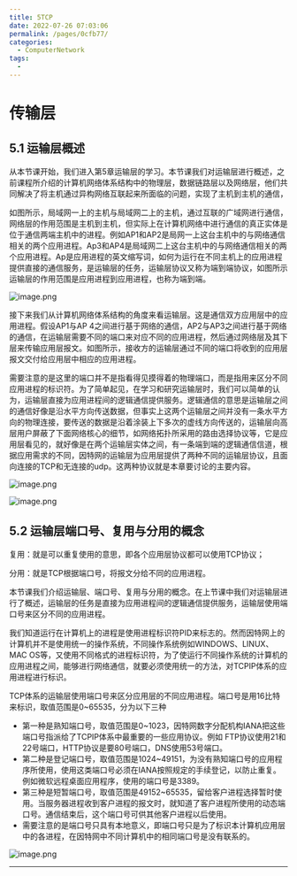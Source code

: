 ```yaml
---
title: 5TCP
date: 2022-07-26 07:03:06
permalink: /pages/0cfb77/
categories:
  - ComputerNetwork
tags:
  - 
---
```

# 传输层

## 5.1 运输层概述

从本节课开始，我们进入第5章运输层的学习。本节课我们对运输层进行概述，之前课程所介绍的计算机网络体系结构中的物理层，数据链路层以及网络层，他们共同解决了将主机通过异构网络互联起来所面临的问题，实现了主机到主机的通信，

如图所示，局域网一上的主机与局域网二上的主机，通过互联的广域网进行通信，网络层的作用范围是主机到主机，但实际上在计算机网络中进行通信的真正实体是位于通信两端主机中的进程。例如AP1和AP2是局网一上这台主机中的与网络通信相关的两个应用进程。Ap3和AP4是局域网二上这台主机中的与网络通信相关的两个应用进程。Ap是应用进程的英文缩写词，如何为运行在不同主机上的应用进程提供直接的通信服务，是运输层的任务，运输层协议又称为端到端协议，如图所示运输层的作用范围是应用进程到应用进程，也称为端到端。


![image.png](assets/image-20211218223749-aq6rmjn.png)




接下来我们从计算机网络体系结构的角度来看运输层。这是通信双方应用层中的应用进程。假设AP1与AP 4之间进行基于网络的通信，AP2与AP3之间进行基于网络的通信，在运输层需要不同的端口来对应不同的应用进程，然后通过网络层及其下层来传输应用层报文。如图所示，接收方的运输层通过不同的端口将收到的应用层报文交付给应用层中相应的应用进程。

需要注意的是这里的端口并不是指看得见摸得着的物理端口，而是指用来区分不同应用进程的标识符。为了简单起见，在学习和研究运输层时，我们可以简单的认为，运输层直接为应用进程间的逻辑通信提供服务。逻辑通信的意思是运输层之间的通信好像是沿水平方向传送数据，但事实上这两个运输层之间并没有一条水平方向的物理连接，要传送的数据是沿着涂装上下多次的虚线方向传送的，运输层向高层用户屏蔽了下面网络核心的细节，如网络拓扑所采用的路由选择协议等，它是应用层看见的，就好像是在两个运输层实体之间，有一条端到端的逻辑通信信道，根据应用需求的不同，因特网的运输层为应用层提供了两种不同的运输层协议，且面向连接的TCP和无连接的udp。这两种协议就是本章要讨论的主要内容。


![image.png](assets/image-20211218223916-srmbbmo.png)




![image.png](assets/image-20211218223953-7xc6xu0.png)



## 5.2 运输层端口号、复用与分用的概念

复用：就是可以重复使用的意思，即各个应用层协议都可以使用TCP协议；

分用：就是TCP根据端口号，将报文分给不同的应用进程。


本节课我们介绍运输层、端口号、复用与分用的概念。在上节课中我们对运输层进行了概述，运输层的任务是直接为应用进程间的逻辑通信提供服务，运输层使用端口号来区分不同的应用进程。

我们知道运行在计算机上的进程是使用进程标识符PID来标志的。然而因特网上的计算机并不是使用统一的操作系统，不同操作系统例如WINDOWS、LINUX、MAC OS等，又使用不同格式的进程标识符，为了使运行不同操作系统的计算机的应用进程之间，能够进行网络通信，就要必须使用统一的方法，对TCPIP体系的应用进程进行标识。

TCP体系的运输层使用端口号来区分应用层的不同应用进程。端口号是用16比特来标识，取值范围是0\~65535，分为以下三种

* 第一种是熟知端口号，取值范围是0\~1023，因特网数字分配机构IANA把这些端口号指派给了TCPIP体系中最重要的一些应用协议。例如 FTP协议使用21和22号端口，HTTP协议是要80号端口，DNS使用53号端口。
* 第二种是登记端口号，取值范围是1024\~49151，为没有熟知端口号的应用程序所使用，使用这类端口号必须在IANA按照规定的手续登记，以防止重复。例如微软远程桌面应用程序，使用的端口号是3389。
* 第三种是短暂端口号，取值范围是49152~65535，留给客户进程选择暂时使用。当服务器进程收到客户进程的报文时，就知道了客户进程所使用的动态端口号。通信结束后，这个端口号可供其他客户进程以后使用。
* 需要注意的是端口号只具有本地意义，即端口号只是为了标识本计算机应用层中的各进程，在因特网中不同计算机中的相同端口号是没有联系的。

![image.png](assets/image-20211218224317-ip0e0lf.png)



---